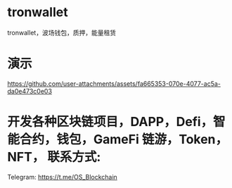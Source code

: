 # tronwallet
tronwallet，波场钱包，质押，能量租赁

# 演示


https://github.com/user-attachments/assets/fa665353-070e-4077-ac5a-da0e473c0e03

# 开发各种区块链项目，DAPP，Defi，智能合约，钱包，GameFi 链游，Token，NFT， 联系方式:
Telegram: https://t.me/OS_Blockchain
